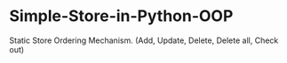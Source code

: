 # Simple-Store-in-Python-OOP

Static Store Ordering Mechanism. (Add, Update, Delete, Delete all, Check out)
